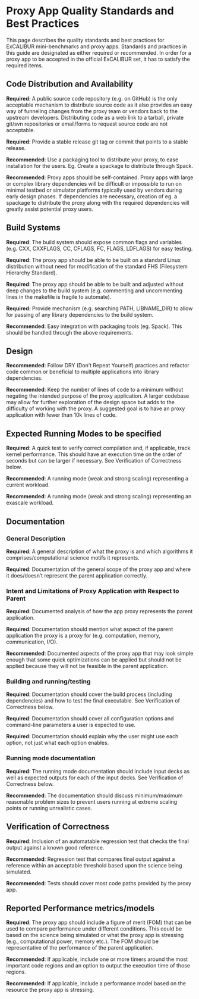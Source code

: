 # Proxy App Quality Standards and Best Practices

This page describes the quality standards and best practices for ExCALIBUR mini-benchmarks and proxy apps.
Standards and practices in this guide are designated as either required or recommended.
In order for a proxy app to be accepted in the official ExCALIBUR set, it has to satisfy the required items.

## Code Distribution and Availability

**Required**: A public source code repository (e.g. on GitHub) is the only acceptable mechanism to distribute source code
as it also provides an easy way of funneling changes from the proxy team or vendors back to the upstream developers.
Distributing code as a web link to a tarball, private git/svn repositories or email/forms to request source code are not acceptable.

**Required**: Provide a stable release git tag or commit that points to a stable release.

**Recommended**: Use a packaging tool to distribute your proxy, to ease installation for the users.
Eg. Create a spackage to distribute through Spack.

**Recommended**: Proxy apps should be self-contained. Proxy apps with large or complex library dependencies
will be difficult or impossible to run on minimal testbed or simulator platforms typically used by vendors
during early design phases. If dependencies are necessary, creation of eg. a spackage to distribute the proxy
along with the required dependencies will greatly assist potential proxy users.

## Build Systems

**Required**: The build system should expose common flags and variables (e.g. CXX, CXXFLAGS, CC, CFLAGS, FC, FLAGS, LDFLAGS)
for easy testing.

**Required**: The proxy app should be able to be built on a standard Linux distribution without need for
modification of the standard FHS (Filesystem Hierarchy Standard).

**Required**: The proxy app should be able to be built and adjusted without deep changes to the build system
(e.g. commenting and uncommenting lines in the makefile is fragile to automate).

**Required:** Provide mechanism (e.g. searching PATH, LIBNAME_DIR) to allow for passing of any library dependencies
to the build system.

**Recommended**: Easy integration with packaging tools (eg. Spack).
This should be handled through the above requirements.

## Design

**Recommended**: Follow DRY (Don’t Repeat Yourself) practices and refactor code common or beneficial
to multiple applications into library dependencies.

**Recommended**: Keep the number of lines of code to a minimum without negating the intended purpose of the proxy application.
A larger codebase may allow for further exploration of the design space but adds to the difficulty of working with the proxy.
A suggested goal is to have an proxy application with fewer than 10k lines of code.

## Expected Running Modes to be specified

**Required**: A quick test to verify correct compilation and, if applicable, track kernel performance.
This should have an execution time on the order of seconds but can be larger if necessary.
See Verification of Correctness below.

**Recommended**: A running mode (weak and strong scaling) representing a current workload.

**Recommended**: A running mode (weak and strong scaling) representing an exascale workload.

## Documentation

### General Description

**Required**: A general description of what the proxy is and which algorithms it comprises/computational science
motifs it represents.

**Required**: Documentation of the general scope of the proxy app and where it does/doesn’t represent
the parent application correctly.

### Intent and Limitations of Proxy Application with Respect to Parent

**Required**: Documented analysis of how the app proxy represents the parent application.

**Required**: Documentation should mention what aspect of the parent application the proxy is a proxy for
(e.g. computation, memory, communication, I/O).

**Recommended**: Documented aspects of the proxy app that may look simple enough that some quick optimizations
can be applied but should not be applied because they will not be feasible in the parent application.

### Building and running/testing

**Required**: Documentation should cover the build process (including dependencies) and how to test the final executable.
See Verification of Correctness below.

**Required**: Documentation should cover all configuration options and command-line parameters a user is expected to use.

**Required**: Documentation should explain why the user might use each option, not just what each option enables.

### Running mode documentation

**Required**: The running mode documentation should include input decks as well as expected outputs
for each of the input decks. See Verification of Correctness below.

**Recommended**: The documentation should discuss minimum/maximum reasonable problem sizes to prevent users running
at extreme scaling points or running unrealistic cases.

## Verification of Correctness

**Required**: Inclusion of an automatable regression test that checks the final output against a known good reference.

**Recommended**: Regression test that compares final output against a reference within an acceptable threshold
based upon the science being simulated.

**Recommended**: Tests should cover most code paths provided by the proxy app.

## Reported Performance metrics/models

**Required**: The proxy app should include a figure of merit (FOM) that can be used to compare performance
under different conditions. This could be based on the science being simulated or what the proxy app is stressing
(e.g., computational power, memory etc.). The FOM should be representative of the performance of the parent application.

**Recommended**: If applicable, include one or more timers around the most important code regions and an option
to output the execution time of those regions.

**Recommended**: If applicable, include a performance model based on the resource the proxy app is stressing.
